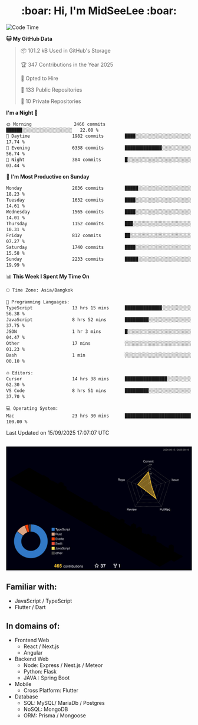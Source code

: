 <h1 align="center"> :boar: Hi, I'm MidSeeLee :boar:</h1>
 
<!--START_SECTION:waka-->
![Code Time](http://img.shields.io/badge/Code%20Time-3%2C422%20hrs%2052%20mins-blue)

**🐱 My GitHub Data** 

> 📦 101.2 kB Used in GitHub's Storage 
 > 
> 🏆 347 Contributions in the Year 2025
 > 
> 💼 Opted to Hire
 > 
> 📜 133 Public Repositories 
 > 
> 🔑 10 Private Repositories 
 > 
**I'm a Night 🦉** 

```text
🌞 Morning                2466 commits        ██████░░░░░░░░░░░░░░░░░░░   22.08 % 
🌆 Daytime                1982 commits        ████░░░░░░░░░░░░░░░░░░░░░   17.74 % 
🌃 Evening                6338 commits        ██████████████░░░░░░░░░░░   56.74 % 
🌙 Night                  384 commits         █░░░░░░░░░░░░░░░░░░░░░░░░   03.44 % 
```
📅 **I'm Most Productive on Sunday** 

```text
Monday                   2036 commits        █████░░░░░░░░░░░░░░░░░░░░   18.23 % 
Tuesday                  1632 commits        ████░░░░░░░░░░░░░░░░░░░░░   14.61 % 
Wednesday                1565 commits        ████░░░░░░░░░░░░░░░░░░░░░   14.01 % 
Thursday                 1152 commits        ███░░░░░░░░░░░░░░░░░░░░░░   10.31 % 
Friday                   812 commits         ██░░░░░░░░░░░░░░░░░░░░░░░   07.27 % 
Saturday                 1740 commits        ████░░░░░░░░░░░░░░░░░░░░░   15.58 % 
Sunday                   2233 commits        █████░░░░░░░░░░░░░░░░░░░░   19.99 % 
```


📊 **This Week I Spent My Time On** 

```text
🕑︎ Time Zone: Asia/Bangkok

💬 Programming Languages: 
TypeScript               13 hrs 15 mins      ██████████████░░░░░░░░░░░   56.38 % 
JavaScript               8 hrs 52 mins       █████████░░░░░░░░░░░░░░░░   37.75 % 
JSON                     1 hr 3 mins         █░░░░░░░░░░░░░░░░░░░░░░░░   04.47 % 
Other                    17 mins             ░░░░░░░░░░░░░░░░░░░░░░░░░   01.23 % 
Bash                     1 min               ░░░░░░░░░░░░░░░░░░░░░░░░░   00.10 % 

🔥 Editors: 
Cursor                   14 hrs 38 mins      ████████████████░░░░░░░░░   62.30 % 
VS Code                  8 hrs 51 mins       █████████░░░░░░░░░░░░░░░░   37.70 % 

💻 Operating System: 
Mac                      23 hrs 30 mins      █████████████████████████   100.00 % 
```


 Last Updated on 15/09/2025 17:07:07 UTC
<!--END_SECTION:waka-->

##

![](./profile-3d-contrib/profile-night-rainbow.svg)

## Familiar with:
- JavaScript / TypeScript
- Flutter / Dart

## In domains of:
- Frontend Web
  - React / Next.js
  - Angular
- Backend Web
  - Node: Express / Nest.js / Meteor
  - Python: Flask
  - JAVA : Spring Boot
- Mobile
  - Cross Platform: Flutter
- Database
  - SQL: MySQL/ MariaDb / Postgres
  - NoSQL: MongoDB
  - ORM: Prisma / Mongoose
